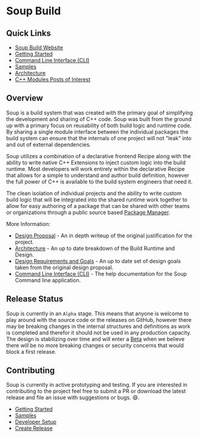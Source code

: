 # Soup Build

## Quick Links
* [Soup Build Website](https://www.soupbuild.com/)
* [Getting Started](./Docs/Getting-Started.md)
* [Command Line Interface (CLI)](./Docs/CLI.md)
* [Samples](./Docs/Samples.md)
* [Architecture](./Docs/Architecture.md)
* [C++ Modules Posts of Interest](./Docs/Posts-Of-Interest.md)

## Overview
Soup is a build system that was created with the primary goal of simplifying the development and sharing of C++ code. Soup was built from the ground up with a primary focus on reusability of both build logic and runtime code. By sharing a single module interface between the individual packages the build system can ensure that the internals of one project will not "leak" into and out of external dependencies.

Soup utilizes a combination of a declarative frontend Recipe along with the ability to write native C++ Extensions to inject custom logic into the build runtime. Most developers will work entirely within the declarative Recipe that allows for a simple to understand and author build definition, however the full power of C++ is available to the build system engineers that need it.

The clean isolation of individual projects and the ability to write custom build logic that will be integrated into the shared runtime work together to allow for easy authoring of a package that can be shared with other teams or organizations through a public source based [Package Manager](https://www.soupbuild.com/).

More Information:
* [Design Proposal](./Docs/Proposal.md) - An in depth writeup of the original justification for the project.
* [Architecture](./Docs/Architecture.md) - An up to date breakdown of the Build Runtime and Design.
* [Design Requirements and Goals](./Docs/Design-Requirements-Goals.md) - An up to date set of design goals taken from the original design proposal.
* [Command Line Interface (CLI)](./Docs/CLI.md) - The help documentation for the Soup Command line application.

## Release Status
Soup is currently in an `Alpha` stage. This means that anyone is welcome to play around with the source code or the releases on GitHub, however there may be breaking changes in the internal structures and definitions as work is completed and therefor it should not be used in any production capacity. The design is stabilizing over time and will enter a [Beta](https://github.com/mwasplund/Soup/milestone/1) when we believe there will be no more breaking changes or security concerns that would block a first release.

## Contributing
Soup is currently in active prototyping and testing. If you are interested in contributing to the project feel free to submit a PR or download the latest release and file an issue with suggestions or bugs. :smile:.
* [Getting Started](./Docs/Getting-Started.md)
* [Samples](./Docs/Samples.md)
* [Developer Setup](./Docs/Developer-Setup.md)
* [Create Release](./Docs/Create-Release.md)
